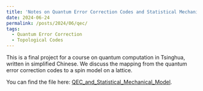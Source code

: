 ```yaml
---
title: 'Notes on Quantum Error Correction Codes and Statistical Mechanics'
date: 2024-06-24
permalink: /posts/2024/06/qec/
tags:
  - Quantum Error Correction
  - Topological Codes
---
```


This is a final project for a course on quantum computation in Tsinghua, written in simplified Chinese. We discuss the mapping from the quantum error correction codes to a spin model on a lattice.

You can find the file here: [QEC_and_Statistical_Mechanical_Model](../files/QEC_and_Statistical_Mechanical_Model.pdf).
